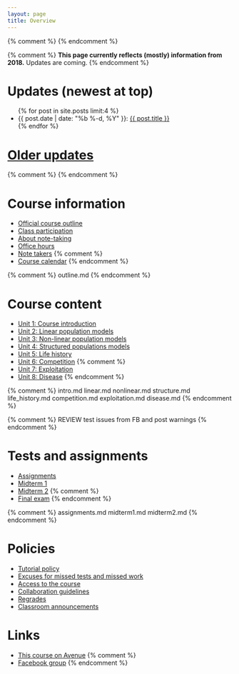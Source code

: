 ```yaml
---
layout: page
title: Overview
---
```


{% comment %} 
{% endcomment %} 

{% comment %} 
__This page currently reflects (mostly) information from 2018.__ Updates are coming.
{% endcomment %} 

# Updates (newest at top)
<!-- # [Updates](updates.html) -->

<ul class="post-list">
	{% for post in site.posts limit:4 %}
		<li>
			<span class="post-meta">{{ post.date | date: "%b %-d, %Y" }}: </span>
				<a class="post-mini" href="{{ post.url | prepend: site.baseurl }}">{{ post.title }}</a>
		</li>
	{% endfor %}
</ul>

# [Older updates](updates.html)
{% comment %} 
{% endcomment %} 

# Course information

* [Official course outline](outline.html)
* [Class participation](participation.html)
* [About note-taking](http://www.vox.com/2014/6/4/5776804/note-taking-by-hand-versus-laptop)
* [Office hours](office.html)
* [Note takers](notes.html)
{% comment %} 
* [Course calendar](https://calendar.google.com/calendar/embed?src=f9g0s57fganutu9q5ugp5jhmuo%40group.calendar.google.com&ctz=America/Toronto)
{% endcomment %} 

{% comment %} 
	outline.md
{% endcomment %} 

# Course content

* [Unit 1: Course introduction](intro.html)
* [Unit 2: Linear population models](linear.html)
* [Unit 3: Non-linear population models](nonlinear.html)
* [Unit 4: Structured populations models](structure.html)
* [Unit 5: Life history](life_history.html)
* [Unit 6: Competition](competition.html)
{% comment %} 
* [Unit 7: Exploitation](exploitation.html)
* [Unit 8: Disease](disease.html)
{% endcomment %} 

{% comment %} 
	intro.md
	linear.md
	nonlinear.md
	structure.md
	life_history.md
	competition.md
	exploitation.md
	disease.md
{% endcomment %} 

{% comment %} 
REVIEW test issues from FB and post warnings
{% endcomment %} 

# Tests and assignments
* [Assignments](assignments.html)
* [Midterm 1](midterm1.html)
* [Midterm 2](midterm2.html)
{% comment %} 
* [Final exam](final.html)
{% endcomment %} 

{% comment %} 
assignments.md
midterm1.md
midterm2.md
{% endcomment %} 

# Policies

* [Tutorial policy](Tutorials.html)
* [Excuses for missed tests and missed work](Excuses.html)
* [Access to the course](Access.html)
* [Collaboration guidelines](Collaboration.html)
* [Regrades](Regrades.html)
* [Classroom announcements](/announcements.html)

# Links

* [This course on Avenue]({{site.avenue}})
{% comment %} 
* [Facebook group]({{site.facebook}})
{% endcomment %} 
